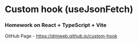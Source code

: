 # Custom hook (useJsonFetch)
### Homework on React + TypeScript + Vite

GitHub Page - https://dmiweb.github.io/custom-hook

